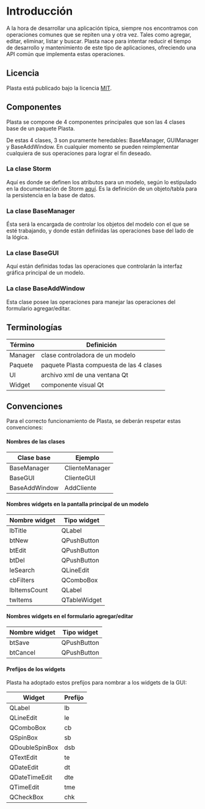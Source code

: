 # Introducción

A la hora de desarrollar una aplicación típica, siempre nos encontramos con operaciones comunes que se repiten una y otra vez. Tales como agregar, editar, eliminar, listar y buscar. Plasta nace para intentar reducir el tiempo de desarrollo y mantenimiento de este tipo de aplicaciones, ofreciendo una API común que implementa estas operaciones.


## Licencia

Plasta está publicado bajo la licencia [MIT](http://www.opensource.org/licenses/MIT).

## Componentes

Plasta se compone de 4 componentes principales que son las 4 clases base de un paquete Plasta.

De estas 4 clases, 3 son puramente heredables: BaseManager, GUIManager y BaseAddWindow. En cualquier momento se pueden reimplementar cualquiera de sus operaciones para lograr el fin deseado.

### La clase Storm

Aquí es donde se definen los atributos para un modelo, según lo estipulado en la documentación de Storm [aquí](https://storm.canonical.com/Tutorial#The_Storm_base_class). Es la definición de un objeto/tabla para la persistencia en la base de datos.

### La clase BaseManager 

Ésta será la encargada de controlar los objetos del modelo con el que se esté trabajando, y donde están definidas las operaciones base del lado de la lógica.

### La clase BaseGUI

Aquí están definidas todas las operaciones que controlarán la interfaz gráfica principal de un modelo. 

### La clase BaseAddWindow

Esta clase posee las operaciones para manejar las operaciones del formulario  agregar/editar.

## Terminologías

| Término | Definición |
|-|-|
| Manager | clase controladora de un modelo |
| Paquete | paquete Plasta compuesta de las 4 clases |
| UI | archivo xml de una ventana Qt |
| Widget | componente visual Qt |

## Convenciones

Para el correcto funcionamiento de Plasta, se deberán respetar estas convenciones:

#### Nombres de las clases

| Clase base | Ejemplo |
|-|-|
| BaseManager     | ClienteManager |
| BaseGUI         | ClienteGUI |
| BaseAddWindow   | AddCliente |

#### Nombres widgets en la pantalla principal de un modelo

| Nombre widget | Tipo widget |
|-|-|
| lbTitle      | QLabel |
| btNew        | QPushButton |
| btEdit       | QPushButton |
| btDel        | QPushButton |
| leSearch     | QLineEdit |
| cbFilters    | QComboBox |
| lbItemsCount | QLabel |
| twItems      | QTableWidget |

#### Nombres widgets en el formulario agregar/editar

| Nombre widget | Tipo widget |
|-|-|
| btSave        | QPushButton |
| btCancel      | QPushButton |


#### Prefijos de los widgets

Plasta ha adoptado estos prefijos para nombrar a los widgets de la GUI:

| Widget | Prefijo |
|--------|---------|
| QLabel         | lb |
| QLineEdit      | le |
| QComboBox      | cb |
| QSpinBox       | sb |
| QDoubleSpinBox | dsb |
| QTextEdit      | te |
| QDateEdit      | dt |
| QDateTimeEdit  | dte |
| QTimeEdit      | tme |
| QCheckBox      | chk |